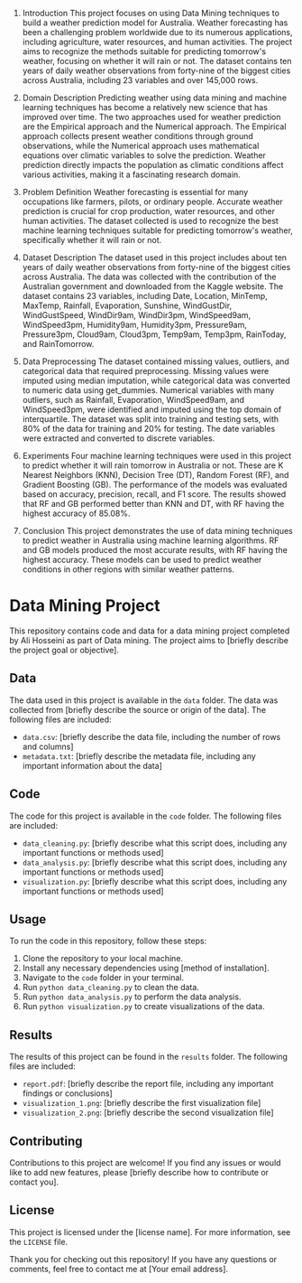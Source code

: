 
1. Introduction
This project focuses on using Data Mining techniques to build a weather prediction model for Australia. Weather forecasting has been a challenging problem worldwide due to its numerous applications, including agriculture, water resources, and human activities. The project aims to recognize the methods suitable for predicting tomorrow's weather, focusing on whether it will rain or not. The dataset contains ten years of daily weather observations from forty-nine of the biggest cities across Australia, including 23 variables and over 145,000 rows.

2. Domain Description
Predicting weather using data mining and machine learning techniques has become a relatively new science that has improved over time. The two approaches used for weather prediction are the Empirical approach and the Numerical approach. The Empirical approach collects present weather conditions through ground observations, while the Numerical approach uses mathematical equations over climatic variables to solve the prediction. Weather prediction directly impacts the population as climatic conditions affect various activities, making it a fascinating research domain.

3. Problem Definition
Weather forecasting is essential for many occupations like farmers, pilots, or ordinary people. Accurate weather prediction is crucial for crop production, water resources, and other human activities. The dataset collected is used to recognize the best machine learning techniques suitable for predicting tomorrow's weather, specifically whether it will rain or not.

4. Dataset Description
The dataset used in this project includes about ten years of daily weather observations from forty-nine of the biggest cities across Australia. The data was collected with the contribution of the Australian government and downloaded from the Kaggle website. The dataset contains 23 variables, including Date, Location, MinTemp, MaxTemp, Rainfall, Evaporation, Sunshine, WindGustDir, WindGustSpeed, WindDir9am, WindDir3pm, WindSpeed9am, WindSpeed3pm, Humidity9am, Humidity3pm, Pressure9am, Pressure3pm, Cloud9am, Cloud3pm, Temp9am, Temp3pm, RainToday, and RainTomorrow.

5. Data Preprocessing
The dataset contained missing values, outliers, and categorical data that required preprocessing. Missing values were imputed using median imputation, while categorical data was converted to numeric data using get_dummies. Numerical variables with many outliers, such as Rainfall, Evaporation, WindSpeed9am, and WindSpeed3pm, were identified and imputed using the top domain of interquartile. The dataset was split into training and testing sets, with 80% of the data for training and 20% for testing. The date variables were extracted and converted to discrete variables.

6. Experiments
Four machine learning techniques were used in this project to predict whether it will rain tomorrow in Australia or not. These are K Nearest Neighbors (KNN), Decision Tree (DT), Random Forest (RF), and Gradient Boosting (GB). The performance of the models was evaluated based on accuracy, precision, recall, and F1 score. The results showed that RF and GB performed better than KNN and DT, with RF having the highest accuracy of 85.08%. 

7. Conclusion
This project demonstrates the use of data mining techniques to predict weather in Australia using machine learning algorithms. RF and GB models produced the most accurate results, with RF having the highest accuracy. These models can be used to predict weather conditions in other regions with similar weather patterns.
# Data Mining Project

This repository contains code and data for a data mining project completed by Ali Hosseini as part of Data mining. The project aims to [briefly describe the project goal or objective].

## Data

The data used in this project is available in the `data` folder. The data was collected from [briefly describe the source or origin of the data]. The following files are included:

- `data.csv`: [briefly describe the data file, including the number of rows and columns]
- `metadata.txt`: [briefly describe the metadata file, including any important information about the data]

## Code

The code for this project is available in the `code` folder. The following files are included:

- `data_cleaning.py`: [briefly describe what this script does, including any important functions or methods used]
- `data_analysis.py`: [briefly describe what this script does, including any important functions or methods used]
- `visualization.py`: [briefly describe what this script does, including any important functions or methods used]

## Usage

To run the code in this repository, follow these steps:

1. Clone the repository to your local machine.
2. Install any necessary dependencies using [method of installation].
3. Navigate to the `code` folder in your terminal.
4. Run `python data_cleaning.py` to clean the data.
5. Run `python data_analysis.py` to perform the data analysis.
6. Run `python visualization.py` to create visualizations of the data.

## Results

The results of this project can be found in the `results` folder. The following files are included:

- `report.pdf`: [briefly describe the report file, including any important findings or conclusions]
- `visualization_1.png`: [briefly describe the first visualization file]
- `visualization_2.png`: [briefly describe the second visualization file]

## Contributing

Contributions to this project are welcome! If you find any issues or would like to add new features, please [briefly describe how to contribute or contact you].

## License

This project is licensed under the [license name]. For more information, see the `LICENSE` file.

Thank you for checking out this repository! If you have any questions or comments, feel free to contact me at [Your email address].
